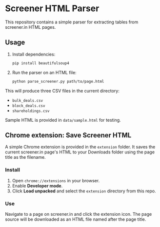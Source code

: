 # Screener HTML Parser

This repository contains a simple parser for extracting tables from screener.in HTML pages.

## Usage

1. Install dependencies:
   ```bash
   pip install beautifulsoup4
   ```

2. Run the parser on an HTML file:
   ```bash
   python parse_screener.py path/to/page.html
   ```

This will produce three CSV files in the current directory:

- `bulk_deals.csv`
- `block_deals.csv`
- `shareholdings.csv`

Sample HTML is provided in `data/sample.html` for testing.




























## Chrome extension: Save Screener HTML

A simple Chrome extension is provided in the `extension` folder. It saves the
current screener.in page's HTML to your Downloads folder using the page title
as the filename.

### Install
1. Open `chrome://extensions` in your browser.
2. Enable **Developer mode**.
3. Click **Load unpacked** and select the `extension` directory from this repo.

### Use
Navigate to a page on screener.in and click the extension icon. The page source
will be downloaded as an HTML file named after the page title.